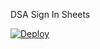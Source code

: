 DSA Sign In Sheets

[![Deploy](https://www.herokucdn.com/deploy/button.svg)](https://heroku.com/deploy?template=https://github.com/jeremylow/dsa-sign-in-sheets)


